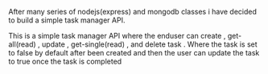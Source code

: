 After many series of nodejs(express) and mongodb classes i have decided to build a simple task manager API.

This is a simple task manager API where the enduser can create , get-all(read) , update , get-single(read) , and delete task . Where the task is set to false by default after been created and then the user can update the task to true once the task is completed
